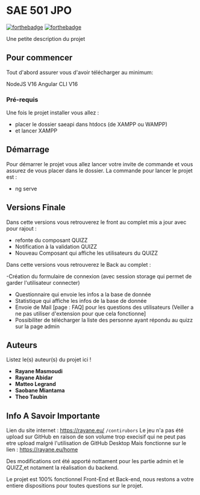 # SAE 501 JPO

[![forthebadge](http://forthebadge.com/images/badges/built-with-love.svg)](http://forthebadge.com)  [![forthebadge](http://forthebadge.com/images/badges/powered-by-electricity.svg)](http://forthebadge.com)

Une petite description du projet

## Pour commencer

Tout d'abord assurer vous d'avoir télécharger au minimum:

NodeJS V16
Angular CLI V16


### Pré-requis

Une fois le projet installer vous allez :

- placer le dossier saeapi dans htdocs (de XAMPP ou WAMPP)
- et lancer XAMPP


## Démarrage

Pour démarrer le projet vous allez lancer votre invite de commande et vous assurez de vous placer dans le dossier.
La commande pour lancer le projet est :

- ng serve


## Versions Finale
Dans cette versions vous retrouverez le front au complet  mis a jour avec pour rajout :

- refonte du composant QUIZZ
- Notification à la validation QUIZZ
- Nouveau Composant qui affiche les utilisateurs du QUIZZ

Dans cette versions vous retrouverez le Back au complet   :

-Création du formulaire de connexion (avec session storage qui permet de garder l'utilisateur connecter)
- Questionnaire qui envoie les infos a la base de donnée
- Statistique qui affiche les infos de la base de donnée
- Envoie de Mail [page : FAQ] pour les questions des utilisateurs (Veiller a ne pas utiliser d'extension pour que cela fonctionne]
- Possibiliter de télécharger la liste des personne ayant répondu au quizz sur la page admin


## Auteurs
Listez le(s) auteur(s) du projet ici !
* **Rayane Masmoudi**
* **Rayane Abidar**
* **Matteo Legrand**
* **Saobane Miantama**
* **Theo Taubin**




## Info A Savoir Importante

Lien du site internet : https://rayane.eu/ ``/contirubors``
Le jeu n'a pas été upload sur GitHub en raison de son volume trop execisif qui ne peut pas etre upload malgré l'utilisation de GitHub Desktop
Mais fonctionne sur le lien : https://rayane.eu/home

Des modifications ont été apporté nottament pour les partie admin et le QUIZZ,et notament la réalisation du backend.

Le projet est 100% fonctionnel Front-End et Back-end, nous restons a votre entiere dispositions pour toutes questions sur le projet.
